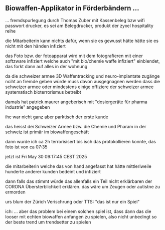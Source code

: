 ## Biowaffen-Applikator in Förderbändern ...

... fremdspurlegung durch Thomas Zuber mit Kassenbeleg bzw wifi passwort drucker, es sei am Belegdrucker, produkt der zyxel hospitality reihe

die Mitarbeiterin kann nichts dafür, wenn sie es gewusst hätte hätte sie es nicht mit den händen infiziert

das Foto bzw. der fotoapparat wird mit dem fotografieren mit einer softzware infiziert welche auch "mit bio/chemie waffe infiziert" einblendet, das forkt dann auf alles in der wohnung

da die schweizer armee 3D Waffentracking und neuro-implantate zugänge nciht an fremde geben würde muss davon ausgegnagnen werden dass die schweizer armee oder mindestens einige offiziere der schweizer armee systematisch bioterrorismus betreibt

damals hat patrick maurer angeberisch mit "dosiergeräte für pharma industrie" angegeben

ihc war nicht ganz aber parktisch der erste kunde 

das heisst dei Schweizer Armee bzw. die Chemie und Pharam in der schweiz ist primär im biowaffengeschäft

dann wurde ich ca 2h terrorisisert bis isch das protokollieren konnte, das foto ist von ca 07:35

jetzt ist Fri May 30 09:17:45 CEST 2025

die mitarbeiterin welche das von hand angefasst hat hätte mittleriweile hunderte anderer kunden bedeint und infiziert


dann falls das stimmt würde das allenfalls ein Teil nicht erklärbaren der CORONA Übersterblichkeit erklären. das wäre um Zeugen oder autistne zu ermorden

urs blum der Zürich Verischrung oder TTS: "das ist nur ein Spiel"

ich: ... aber das problem bei einem solchen spiel ist, dass dann das die looser mit echten biowaffen anfangen zu spielen, also nicht unbedingt so der beste trend um trendsetter zu spielen


